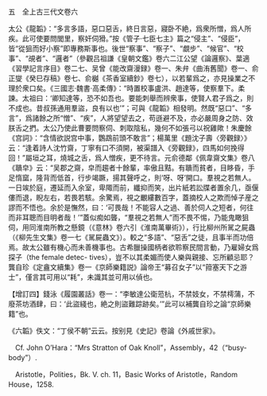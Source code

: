 五　全上古三代文卷六

太公《龍韜》：“多言多語，惡口惡舌，終日言惡，寢卧不絶，爲衆所憎，爲人所疾。此可使要問閭里，察奸伺猾。”按《管子·七臣七主》篇之“侵主”、“侵臣”，皆“從狙而好小察”即專務斯事也。後世“察事”、“察子”、“覷步”、“候官”、“校事”、“覘者”、“邏者”（參觀吕祖謙《皇朝文鑑》卷六二江公望《論邏察》、葉適《習學記言序目》卷二七、吴曾《能改齋漫録》卷一、朱弁《曲洧舊聞》卷一、俞正燮《癸巳存稿》卷七、俞樾《茶香室續鈔》卷七），以若輩爲之，亦見操業之不理於衆口矣。《三國志·魏書·高柔傳》：“時置校事盧洪、趙達等，使察羣下。柔諫。太祖曰：‘卿知達等，恐不如吾也。要能刺舉而辨衆事，使賢人君子爲之，則不成也。昔叔孫通用羣盜，良有以也’”；可與《龍韜》相發明。然既“惡口”、“多言”，爲諸餘之所“憎”、“疾”，人將望望去之，苟遜避不及，亦必嚴周身之防、效朕舌之捫。太公乃使此曹要問察伺、刺取陰私，幾何不如張弓以祝雞歟！朱慶餘《宫詞》：“含情欲説宫中事，鸚鵡前頭不敢言”；楊萬里《題沈子壽〈旁觀録〉》云：“逢着詩人沈竹齋，丁寧有口不須開，被渠譜入《旁觀録》，四馬如何挽得回！”屬垣之耳，燒城之舌，爲人憎疾，更不待言。元俞德鄰《佩韋齋文集》卷八《聵皁》云：“吴郡之齋，皁而趨者十餘輩，率傲且黠。有聵而貧者，目眵昏，手足惰窳，隆背而低首，行步竭蹶，揚其聲呼之，則‘呀、呀’開口。羣視之若無人。一日竢於庭，遷延而入余室，卑陬而前，纖抑而笑，出片紙若訟牒者置余几，亟偃僂而退，睨左右，若畏若駭。余驚焉，視之覼縷數百字，蓋摘校人之欺而悼子産之謬而不悟也。余於是憮然，曰：‘可畏哉！不能容人之過、善於伺人之短者，何往而非耳聰而目明者哉！’”蓋似痴如聾，“羣視之若無人”而不畏不惕，乃能鬼瞰狙伺，用同淮南所教之懸鏡（《意林》卷六引《淮南萬畢術》），行比柳州所駡之屍蟲（《柳先生文集》卷一七《駡屍蟲文》）。較之“多語”、“惡舌”之徒，且事半而功倍焉。故太公雖有機心而未善機事也。古希臘操國柄者欲聆察民間言動，乃雇婦女爲探子（the female detec-
tives），豈不以其柔媚而使人樂與親接、忘所顧忌耶？龔自珍《定盦文續集》卷一《京師樂籍説》論帝王“募召女子”以“箝塞天下之游士”，僅言其可用以“耗”，未識其並可用以偵也。

【增訂四】錢泳《履園叢話》卷一：“李敏達公衛蒞杭，不禁妓女，不禁樗蒲，不廢茶坊酒肆，曰：‘此盜綫也，絶之則盜難踪跡矣。’”此可以補龔自珍之論“京師樂籍”也。

《六韜》佚文：“丁侯不朝”云云。按别見《史記》卷論《外戚世家》。









　Cf. John O’Hara：“Mrs Stratton of Oak Knoll”，Assembly，42（“busy-
body”）.

　Aristotle，Polities，Bk. V. ch. 11，Basic Works of Aristotle，Random House，1258.